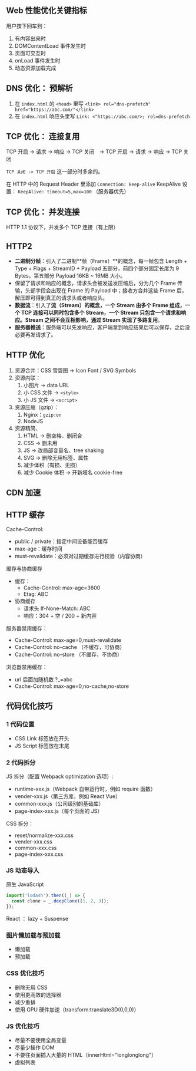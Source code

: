 ## Web 性能优化关键指标

用户按下回车到：

1. 有内容出来时
2. DOMContentLoad 事件发生时
3. 页面可交互时
4. onLoad 事件发生时
5. 动态资源加载完成

## DNS 优化： 预解析

1. 在 `index.html` 的 `<head>` 里写 `<link> rel="dns-prefetch" href="https://abc.com/"</link>`
2. 在 `index.html` 响应头里写 `Link: <"https://abc.com/>; rel=dns-prefetch`

## TCP 优化： 连接复用

TCP 开启 -> 请求 -> 响应 -> TCP 关闭　-> TCP 开启 -> 请求 -> 响应 -> TCP 关闭

`TCP 关闭 -> TCP 开启` 这一部分时多余的。

在 HTTP 中的 Request Header 里添加 `Connection: keep-alive`
KeepAlive 设置： `KeepAlive: timeout=5,max=100` （服务器优先）

## TCP 优化： 并发连接

HTTP 1.1 协议下，并发多个 TCP 连接（有上限）

## HTTP2

- **二进制分帧**：引入了二进制**帧（Frame）**的概念，每一帧包含 Length + Type + Flags + StreamID + Payload 五部分，前四个部分固定长度为 9 Bytes，第五部分 Payload 16KB ~ 16MB 大小。
- 保留了请求和响应的概念，请求头会被发送发压缩后，分为几个 Frame 传输，头部字段会出现在 Frame 的 Payload 中；接收方合并这些 Frame 后，解压即可得到真正的请求头或者响应头。
- **数据流**：引入了**流（Stream）**的概念，一个 Stream 由多个 Frame 组成，一个 TCP 连接可以同时包含多个 Stream，一个 Stream 只包含一个请求和响应。Stream 之间不会互相影响，通过 Stream 实现了**多路复用**。
- **服务器推送**：服务端可以先发响应，客户端拿到响应结果后可以保存，之后没必要再发请求了。

## HTTP 优化

1. 资源合并：CSS 雪碧图 -> Icon Font / SVG Symbols
2. 资源内联：
   1. 小图片 -> data URL
   2. 小 CSS 文件 -> `<style>`
   3. 小 JS 文件 -> `<script>`
3. 资源压缩（gzip）：
   1. Nginx：`gzip:on`
   2. NodeJS
4. 资源精简、
   1. HTML -> 删空格、删闭合
   2. CSS -> 删未用
   3. JS -> 改局部变量名、tree shaking
   4. SVG -> 删除无用标签、属性
   5. 减少体积（有损、无损）
   6. 减少 Cookie 体积 -> 开新域名 cookie-free

## CDN 加速

## HTTP 缓存

Cache-Control:

- public / private：指定中间设备能否缓存
- max-age：缓存时间
- must-revalidate：必须对过期缓存进行校验（内容协商）

缓存与协商缓存

- 缓存：
  - Cache-Control: max-age=3600
  - Etag: ABC
- 协商缓存
  - 请求头 If-None-Match: ABC
  - 响应：304 + 空 / 200 + 新内容

服务器禁用缓存：

- Cache-Control: max-age=0,must-revalidate
- Cache-Control: no-cache （不缓存，可协商）
- Cache-Control: no-store （不缓存，不协商）

浏览器禁用缓存：

- url 后面加随机数 ?\_=abc
- Cache-Control: max-age=0,no-cache,no-store

## 代码优化技巧

### 1 代码位置

- CSS Link 标签放在开头
- JS Script 标签放在末尾

### 2 代码拆分

JS 拆分（配置 Webpack optimization 选项）:

- runtime-xxx.js（Webpack 自带运行时，例如 require 函数）
- vender-xxx.js（第三方库，例如 React Vue）
- common-xxx.js（公司级别的基础库）
- page-index-xxx.js（每个页面的 JS）

CSS 拆分：

- reset/normalize-xxx.css
- vender-xxx.css
- common-xxx.css
- page-index-xxx.css

### JS 动态导入

原生 JavaScript

```js
import('lodash').then((_) => {
  const clone = _.deepClone([1, 2, 3]);
});
```

React ： lazy + Suspense

### 图片懒加载与预加载

- 懒加载
- 预加载

### CSS 优化技巧

- 删除无用 CSS
- 使用更高效的选择器
- 减少重排
- 使用 GPU 硬件加速（transform:translate3D(0,0,0)）

### JS 优化技巧

- 尽量不要使用全局变量
- 尽量少操作 DOM
- 不要往页面插入大量的 HTML（innerHtml="longlonglong"）
- 虚拟列表
